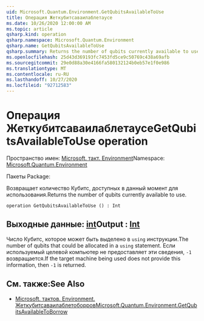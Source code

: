 ```yaml
---
uid: Microsoft.Quantum.Environment.GetQubitsAvailableToUse
title: Операция Жеткубитсаваилаблетаусе
ms.date: 10/26/2020 12:00:00 AM
ms.topic: article
qsharp.kind: operation
qsharp.namespace: Microsoft.Quantum.Environment
qsharp.name: GetQubitsAvailableToUse
qsharp.summary: Returns the number of qubits currently available to use.
ms.openlocfilehash: 25d43d369193fc7453fd5ce9c50769c438a69afb
ms.sourcegitcommit: 29e0d88a30e4166fa580132124b0eb57e1f0e986
ms.translationtype: MT
ms.contentlocale: ru-RU
ms.lasthandoff: 10/27/2020
ms.locfileid: "92712583"
---
```

# <a name="getqubitsavailabletouse-operation"></a><span data-ttu-id="01529-102">Операция Жеткубитсаваилаблетаусе</span><span class="sxs-lookup"><span data-stu-id="01529-102">GetQubitsAvailableToUse operation</span></span>

<span data-ttu-id="01529-103">Пространство имен: [Microsoft. такт. Environment](xref:Microsoft.Quantum.Environment)</span><span class="sxs-lookup"><span data-stu-id="01529-103">Namespace: [Microsoft.Quantum.Environment](xref:Microsoft.Quantum.Environment)</span></span>

<span data-ttu-id="01529-104">Пакеты [](https://nuget.org/packages/)</span><span class="sxs-lookup"><span data-stu-id="01529-104">Package: [](https://nuget.org/packages/)</span></span>


<span data-ttu-id="01529-105">Возвращает количество Кубитс, доступных в данный момент для использования.</span><span class="sxs-lookup"><span data-stu-id="01529-105">Returns the number of qubits currently available to use.</span></span>

```qsharp
operation GetQubitsAvailableToUse () : Int
```


## <a name="output--int"></a><span data-ttu-id="01529-106">Выходные данные: [int](xref:microsoft.quantum.lang-ref.int)</span><span class="sxs-lookup"><span data-stu-id="01529-106">Output : [Int](xref:microsoft.quantum.lang-ref.int)</span></span>

<span data-ttu-id="01529-107">Число Кубитс, которое может быть выделено в `using` инструкции.</span><span class="sxs-lookup"><span data-stu-id="01529-107">The number of qubits that could be allocated in a `using` statement.</span></span>
<span data-ttu-id="01529-108">Если используемый целевой компьютер не предоставляет эти сведения, `-1` возвращается.</span><span class="sxs-lookup"><span data-stu-id="01529-108">If the target machine being used does not provide this information, then `-1` is returned.</span></span>

## <a name="see-also"></a><span data-ttu-id="01529-109">См. также:</span><span class="sxs-lookup"><span data-stu-id="01529-109">See Also</span></span>

- [<span data-ttu-id="01529-110">Microsoft. тактов. Environment. Жеткубитсаваилаблетоборров</span><span class="sxs-lookup"><span data-stu-id="01529-110">Microsoft.Quantum.Environment.GetQubitsAvailableToBorrow</span></span>](xref:Microsoft.Quantum.Environment.GetQubitsAvailableToBorrow)